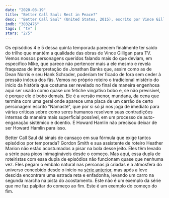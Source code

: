 ```yaml
---
date: "2020-03-19"
title: "Better Call Saul: Rest in Peace?"
desc: '"Better Call Saul" (United States, 2015), escrito por Vince Gilligan, Peter Gould e Gordon Smith, com Bob Odenkirk, Jonathan Banks e Rhea Seehorn.'
imdb: "3032476"
tags: [ "tv" ]
stars: "2/5"
---
```

Os episódios 4 e 5 dessa quinta temporada parecem finalmente ter saído do trilho que mantém a qualidade das obras de Vince Gilligan para TV. Vemos nossos personagens queridos falando mais do que deviam, em específico Mike, que parece não pertencer mais a ele mesmo e revela fraquezas de interpretação de Jonathan Banks que, assim como as de Dean Norris e seu Hank Schrader, poderiam ter ficado de fora sem ceder à pressão inócua dos fãs. Vemos no próprio roteiro o tradicional mistério do início da história que costuma ser revelado no final de maneira engenhosa aqui ser usado como quase um fetiche vingativo bobo e, se não previsível, é porque ele é bobo demais. Ele é a versão menor, mundana, da cena que termina com uma geral onde aparece uma placa de um carrão de certo personagem escrito "Namastê", que por si só já nos joga de imediato para várias críticas sobre como seres humanos resolvem suas contradições internas da maneira mais superficial possível, em um processo de auto-enganação sistêmico e doentio. E Howard Hamlin não precisou deixar de ser Howard Hamlin para isso.

Better Call Saul dá sinais de cansaço em sua fórmula que exige tantos episódios por temporada? Gordon Smith e sua assistente de roteiro Heather Marion não estão acostumados a pisar na bola desse jeito. Eles têm levado a série para picos inimagináveis desde o começo. Mas aqui, essa dupla de roteiristas com essa dupla de episódios não funcionam quase que nenhuma vez. Eles pegam o embalo natural nas personas já criadas e a atmosfera do universo concebido desde o início na [série anterior](/breaking-bad-s01), mas após a leve descida encontram uma estrada reta e enfadonha, levando um carro na segunda marcha na pista do acostamento. Este não é um exemplo da série que me faz palpitar do começo ao fim. Este é um exemplo do começo do fim.
